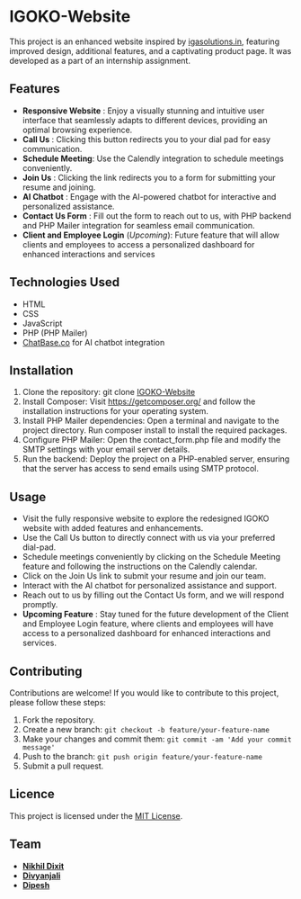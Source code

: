 # IGOKO-Website
This project is an enhanced website inspired by [igasolutions.in](http://www.igasolutions.in/), featuring improved design, additional features, and a captivating product page. It was developed as a part of an internship assignment.

## Features
- **Responsive Website** :  Enjoy a visually stunning and intuitive user interface that seamlessly adapts to different devices, providing an optimal browsing experience.
- **Call Us** : Clicking this button redirects you to your dial pad for easy communication.
- **Schedule Meeting**: Use the Calendly integration to schedule meetings conveniently.
- **Join Us** : Clicking the link redirects you to a form for submitting your resume and joining.
- **AI Chatbot** : Engage with the AI-powered chatbot for interactive and personalized assistance.
- **Contact Us Form** : Fill out the form to reach out to us, with PHP backend and PHP Mailer integration for seamless email communication.
- **Client and Employee Login** (_Upcoming_): Future feature that will allow clients and employees to access a personalized dashboard for enhanced interactions and services

## Technologies Used
- HTML
- CSS
- JavaScript
- PHP (PHP Mailer)
- [ChatBase.co](https://www.chatbase.co/) for AI chatbot integration

## Installation
1. Clone the repository: git clone [IGOKO-Website](https://github.com/nikhildixit27/IGOKO-Website)
2. Install Composer: Visit https://getcomposer.org/ and follow the installation instructions for your operating system.
3. Install PHP Mailer dependencies: Open a terminal and navigate to the project directory. Run composer install to install the required packages.
4. Configure PHP Mailer: Open the contact_form.php file and modify the SMTP settings with your email server details.
5. Run the backend: Deploy the project on a PHP-enabled server, ensuring that the server has access to send emails using SMTP protocol.

## Usage
- Visit the fully responsive website to explore the redesigned IGOKO website with added features and enhancements.
- Use the Call Us button to directly connect with us via your preferred dial-pad.
- Schedule meetings conveniently by clicking on the Schedule Meeting feature and following the instructions on the Calendly calendar.
- Click on the Join Us link to submit your resume and join our team.
- Interact with the AI chatbot for personalized assistance and support.
- Reach out to us by filling out the Contact Us form, and we will respond promptly.
- **Upcoming Feature** : Stay tuned for the future development of the Client and Employee Login feature, where clients and employees will have access to a personalized dashboard for enhanced interactions and services.

## Contributing 
Contributions are welcome! If you would like to contribute to this project, please follow these steps:

1. Fork the repository.
2. Create a new branch: `git checkout -b feature/your-feature-name`
3. Make your changes and commit them: `git commit -am 'Add your commit message'`
4. Push to the branch: `git push origin feature/your-feature-name`
5. Submit a pull request.

## Licence

This project is licensed under the [MIT License](https://github.com/nikhildixit27/IGOKO/blob/main/LICENSE).

## Team 

- [**Nikhil Dixit**](https://github.com/nikhildixit27)
- [**Divyanjali**](https://github.com/diyasoni1510)
- [**Dipesh**](https://github.com/dipesh2511)



